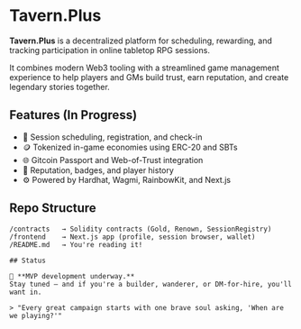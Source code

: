 # Tavern.Plus

**Tavern.Plus** is a decentralized platform for scheduling, rewarding, and tracking participation in online tabletop RPG sessions.

It combines modern Web3 tooling with a streamlined game management experience to help players and GMs build trust, earn reputation, and create legendary stories together.

## Features (In Progress)

- 🧙 Session scheduling, registration, and check-in  
- 🪙 Tokenized in-game economies using ERC-20 and SBTs  
- 🌐 Gitcoin Passport and Web-of-Trust integration  
- 💬 Reputation, badges, and player history  
- ⚙️ Powered by Hardhat, Wagmi, RainbowKit, and Next.js  

## Repo Structure
```text
/contracts   → Solidity contracts (Gold, Renown, SessionRegistry)
/frontend    → Next.js app (profile, session browser, wallet)
/README.md   → You're reading it!

## Status

🚧 **MVP development underway.**  
Stay tuned — and if you're a builder, wanderer, or DM-for-hire, you'll want in.

> "Every great campaign starts with one brave soul asking, 'When are we playing?'"
